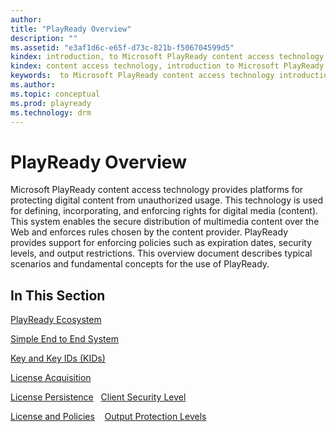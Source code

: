 ```yaml
---
author: 
title: "PlayReady Overview"
description: ""
ms.assetid: "e3af1d6c-e65f-d73c-821b-f506704599d5"
kindex: introduction, to Microsoft PlayReady content access technology
kindex: content access technology, introduction to Microsoft PlayReady
keywords:  to Microsoft PlayReady content access technology introduction,  introduction to Microsoft PlayReady content access technology
ms.author: 
ms.topic: conceptual
ms.prod: playready
ms.technology: drm
---
```



# PlayReady Overview

Microsoft PlayReady content access technology provides platforms for protecting digital content from unauthorized usage. This technology is used for defining, incorporating, and enforcing rights for digital media (content). This system enables the secure distribution of multimedia content over the Web and enforces rules chosen by the content provider. PlayReady provides support for enforcing policies such as expiration dates, security levels, and output restrictions. This overview document describes typical scenarios and fundamental concepts for the use of PlayReady.

## In This Section

[PlayReady Ecosystem](playreadyecosystem.md)

[Simple End to End System](simpleendtoendsystem.md)

[Key and Key IDs (KIDs)](keyandkeyidskids.md) 

[License Acquisition](licenseacquisition.md) 

[License Persistence](licensepersistence.md)
 
[Client Security Level](securitylevel.md)

[License and Policies](licenseandpolicies.md)
  
[Output Protection Levels](outputprotectionlevels.md)
